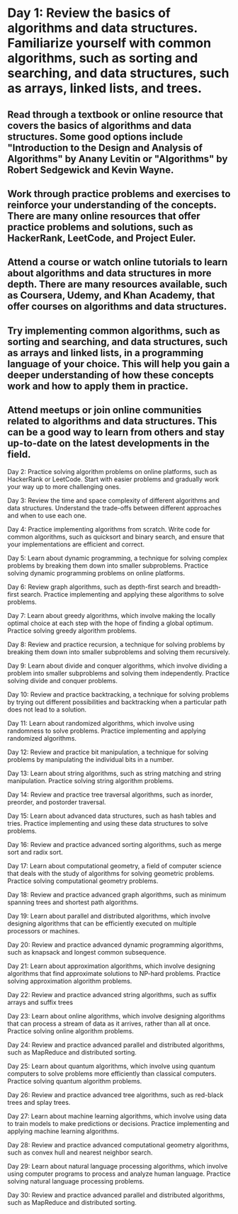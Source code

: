 # Day 1: Review the basics of algorithms and data structures. Familiarize yourself with common algorithms, such as sorting and searching, and data structures, such as arrays, linked lists, and trees.

## Read through a textbook or online resource that covers the basics of algorithms and data structures. Some good options include "Introduction to the Design and Analysis of Algorithms" by Anany Levitin or "Algorithms" by Robert Sedgewick and Kevin Wayne.

## Work through practice problems and exercises to reinforce your understanding of the concepts. There are many online resources that offer practice problems and solutions, such as HackerRank, LeetCode, and Project Euler.

## Attend a course or watch online tutorials to learn about algorithms and data structures in more depth. There are many resources available, such as Coursera, Udemy, and Khan Academy, that offer courses on algorithms and data structures.

## Try implementing common algorithms, such as sorting and searching, and data structures, such as arrays and linked lists, in a programming language of your choice. This will help you gain a deeper understanding of how these concepts work and how to apply them in practice.

## Attend meetups or join online communities related to algorithms and data structures. This can be a good way to learn from others and stay up-to-date on the latest developments in the field.

Day 2: Practice solving algorithm problems on online platforms, such as HackerRank or LeetCode. Start with easier problems and gradually work your way up to more challenging ones.

Day 3: Review the time and space complexity of different algorithms and data structures. Understand the trade-offs between different approaches and when to use each one.

Day 4: Practice implementing algorithms from scratch. Write code for common algorithms, such as quicksort and binary search, and ensure that your implementations are efficient and correct.

Day 5: Learn about dynamic programming, a technique for solving complex problems by breaking them down into smaller subproblems. Practice solving dynamic programming problems on online platforms.

Day 6: Review graph algorithms, such as depth-first search and breadth-first search. Practice implementing and applying these algorithms to solve problems.

Day 7: Learn about greedy algorithms, which involve making the locally optimal choice at each step with the hope of finding a global optimum. Practice solving greedy algorithm problems.

Day 8: Review and practice recursion, a technique for solving problems by breaking them down into smaller subproblems and solving them recursively.

Day 9: Learn about divide and conquer algorithms, which involve dividing a problem into smaller subproblems and solving them independently. Practice solving divide and conquer problems.

Day 10: Review and practice backtracking, a technique for solving problems by trying out different possibilities and backtracking when a particular path does not lead to a solution.

Day 11: Learn about randomized algorithms, which involve using randomness to solve problems. Practice implementing and applying randomized algorithms.

Day 12: Review and practice bit manipulation, a technique for solving problems by manipulating the individual bits in a number.

Day 13: Learn about string algorithms, such as string matching and string manipulation. Practice solving string algorithm problems.

Day 14: Review and practice tree traversal algorithms, such as inorder, preorder, and postorder traversal.

Day 15: Learn about advanced data structures, such as hash tables and tries. Practice implementing and using these data structures to solve problems.

Day 16: Review and practice advanced sorting algorithms, such as merge sort and radix sort.

Day 17: Learn about computational geometry, a field of computer science that deals with the study of algorithms for solving geometric problems. Practice solving computational geometry problems.

Day 18: Review and practice advanced graph algorithms, such as minimum spanning trees and shortest path algorithms.

Day 19: Learn about parallel and distributed algorithms, which involve designing algorithms that can be efficiently executed on multiple processors or machines.

Day 20: Review and practice advanced dynamic programming algorithms, such as knapsack and longest common subsequence.

Day 21: Learn about approximation algorithms, which involve designing algorithms that find approximate solutions to NP-hard problems. Practice solving approximation algorithm problems.

Day 22: Review and practice advanced string algorithms, such as suffix arrays and suffix trees

Day 23: Learn about online algorithms, which involve designing algorithms that can process a stream of data as it arrives, rather than all at once. Practice solving online algorithm problems.

Day 24: Review and practice advanced parallel and distributed algorithms, such as MapReduce and distributed sorting.

Day 25: Learn about quantum algorithms, which involve using quantum computers to solve problems more efficiently than classical computers. Practice solving quantum algorithm problems.

Day 26: Review and practice advanced tree algorithms, such as red-black trees and splay trees.

Day 27: Learn about machine learning algorithms, which involve using data to train models to make predictions or decisions. Practice implementing and applying machine learning algorithms.

Day 28: Review and practice advanced computational geometry algorithms, such as convex hull and nearest neighbor search.

Day 29: Learn about natural language processing algorithms, which involve using computer programs to process and analyze human language. Practice solving natural language processing problems.

Day 30: Review and practice advanced parallel and distributed algorithms, such as MapReduce and distributed sorting.
